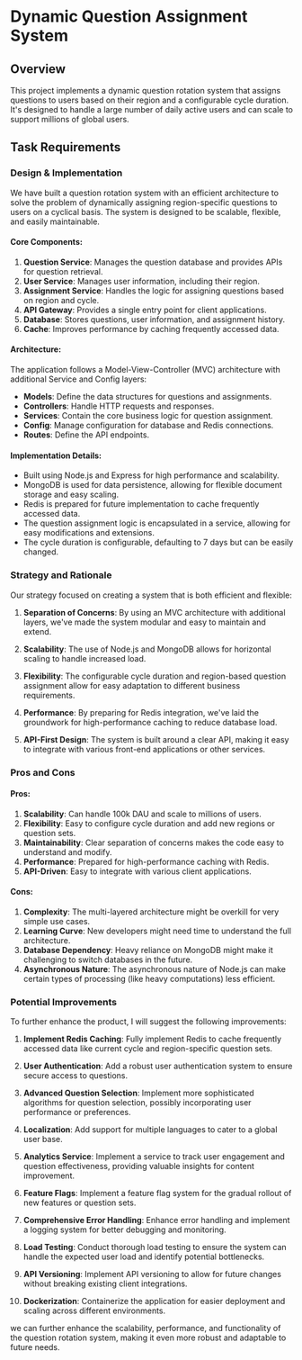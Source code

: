 # Dynamic Question Assignment System

## Overview

This project implements a dynamic question rotation system that assigns questions to users based on their region and a configurable cycle duration. It's designed to handle a large number of daily active users and can scale to support millions of global users.

## Task Requirements

### Design & Implementation

We have built a question rotation system with an efficient architecture to solve the problem of dynamically assigning region-specific questions to users on a cyclical basis. The system is designed to be scalable, flexible, and easily maintainable.

#### Core Components:

1. **Question Service**: Manages the question database and provides APIs for question retrieval.
2. **User Service**: Manages user information, including their region.
3. **Assignment Service**: Handles the logic for assigning questions based on region and cycle.
4. **API Gateway**: Provides a single entry point for client applications.
5. **Database**: Stores questions, user information, and assignment history.
6. **Cache**: Improves performance by caching frequently accessed data.

#### Architecture:

The application follows a Model-View-Controller (MVC) architecture with additional Service and Config layers:

- **Models**: Define the data structures for questions and assignments.
- **Controllers**: Handle HTTP requests and responses.
- **Services**: Contain the core business logic for question assignment.
- **Config**: Manage configuration for database and Redis connections.
- **Routes**: Define the API endpoints.

#### Implementation Details:

- Built using Node.js and Express for high performance and scalability.
- MongoDB is used for data persistence, allowing for flexible document storage and easy scaling.
- Redis is prepared for future implementation to cache frequently accessed data.
- The question assignment logic is encapsulated in a service, allowing for easy modifications and extensions.
- The cycle duration is configurable, defaulting to 7 days but can be easily changed.

### Strategy and Rationale

Our strategy focused on creating a system that is both efficient and flexible:

1. **Separation of Concerns**: By using an MVC architecture with additional layers, we've made the system modular and easy to maintain and extend.

2. **Scalability**: The use of Node.js and MongoDB allows for horizontal scaling to handle increased load.

3. **Flexibility**: The configurable cycle duration and region-based question assignment allow for easy adaptation to different business requirements.

4. **Performance**: By preparing for Redis integration, we've laid the groundwork for high-performance caching to reduce database load.

5. **API-First Design**: The system is built around a clear API, making it easy to integrate with various front-end applications or other services.

### Pros and Cons

#### Pros:

1. **Scalability**: Can handle 100k DAU and scale to millions of users.
2. **Flexibility**: Easy to configure cycle duration and add new regions or question sets.
3. **Maintainability**: Clear separation of concerns makes the code easy to understand and modify.
4. **Performance**: Prepared for high-performance caching with Redis.
5. **API-Driven**: Easy to integrate with various client applications.

#### Cons:

1. **Complexity**: The multi-layered architecture might be overkill for very simple use cases.
2. **Learning Curve**: New developers might need time to understand the full architecture.
3. **Database Dependency**: Heavy reliance on MongoDB might make it challenging to switch databases in the future.
4. **Asynchronous Nature**: The asynchronous nature of Node.js can make certain types of processing (like heavy computations) less efficient.

### Potential Improvements

To further enhance the product, I will suggest the following improvements:

1. **Implement Redis Caching**: Fully implement Redis to cache frequently accessed data like current cycle and region-specific question sets.
2. **User Authentication**: Add a robust user authentication system to ensure secure access to questions.
3. **Advanced Question Selection**: Implement more sophisticated algorithms for question selection, possibly incorporating user performance or preferences.
4. **Localization**: Add support for multiple languages to cater to a global user base.
5. **Analytics Service**: Implement a service to track user engagement and question effectiveness, providing valuable insights for content improvement.
6. **Feature Flags**: Implement a feature flag system for the gradual rollout of new features or question sets.
7. **Comprehensive Error Handling**: Enhance error handling and implement a logging system for better debugging and monitoring.
8. **Load Testing**: Conduct thorough load testing to ensure the system can handle the expected user load and identify potential bottlenecks.
9. **API Versioning**: Implement API versioning to allow for future changes without breaking existing client integrations.

10. **Dockerization**: Containerize the application for easier deployment and scaling across different environments.

we can further enhance the scalability, performance, and functionality of the question rotation system, making it even more robust and adaptable to future needs.
